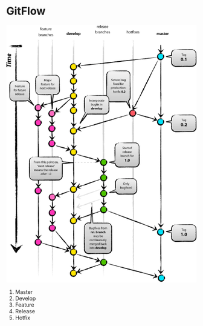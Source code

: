 # GitFlow

![](../../.gitbook/assets/图片2.png)



1. Master
2. Develop
3. Feature
4. Release
5. Hotfix
